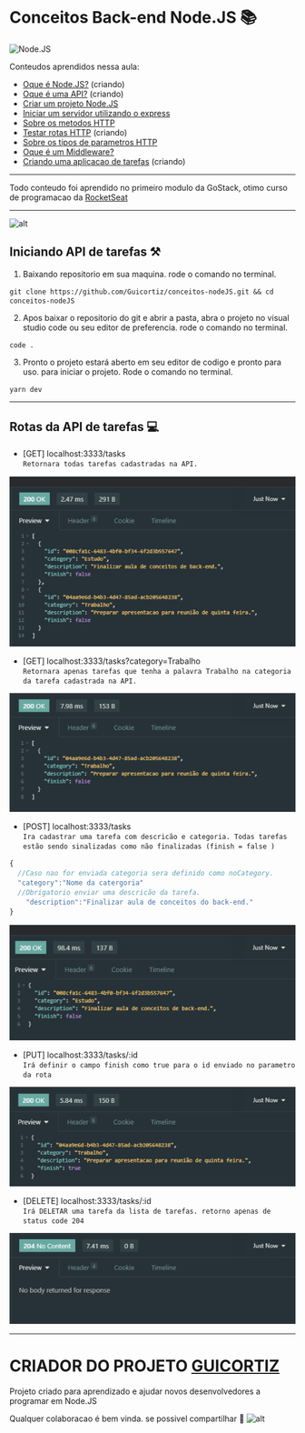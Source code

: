 # Conceitos Back-end Node.JS 📚
![Node.JS](https://isitics.com/wp-content/uploads/2019/06/2400%D1%851260-rw-blog-node-js.png)
    
Conteudos aprendidos nessa aula:
- [Oque é Node.JS?](/Content/ConceitosNode.MD) (criando)
- [Oque é uma API?](/Content/ConceitosAPI.MD) (criando)
- [Criar um projeto Node.JS](Content/CriarProjeto.MD)
- [Iniciar um servidor utilizando o express](Content/IniciarServidor.MD)
- [Sobre os metodos HTTP](Content/MetodosHTTP.MD)
- [Testar rotas HTTP](Content/TestarRotasHTTP.MD) (criando)
- [Sobre os tipos de parametros HTTP](Content/ParametrosHTTP.MD)
- [Oque é um Middleware?](Content/Middlewares.MD)
- [Criando uma aplicacao de tarefas](Content/AplicacaoTarefas.MD) (criando)

----------
Todo conteudo foi aprendido no primeiro modulo da GoStack, otimo curso de programacao da [RocketSeat](https://rocketseat.com.br/)

----------

![alt](https://riis.com/wp-content/uploads/2017/07/api.jpg)

## Iniciando API de tarefas ⚒
1. Baixando repositorio em sua maquina. rode o comando no terminal.
```
git clone https://github.com/Guicortiz/conceitos-nodeJS.git && cd conceitos-nodeJS
```
2. Apos baixar o repositorio do git e abrir a pasta, abra o projeto no visual studio code ou seu editor de preferencia. rode o comando no terminal.
```
code .
```
3. Pronto o projeto estará aberto em seu editor de codigo e pronto para uso. para iniciar o projeto. Rode o comando no terminal.
```
yarn dev
```
----------
## Rotas da API de tarefas 💻
- [GET] localhost:3333/tasks  
`Retornara todas tarefas cadastradas na API.`

![alt](images/retornogetsemparametro.png?raw=true "Retorno Get")

- [GET] localhost:3333/tasks?category=Trabalho   
`Retornara apenas tarefas que tenha a palavra Trabalho na categoria da tarefa cadastrada na API.`

![alt](images/retornogetparametro.png?raw=true "Retorno Get com parametro")
- [POST] localhost:3333/tasks   
`Ira cadastrar uma tarefa com descricão e categoria. Todas tarefas estão sendo sinalizadas como não finalizadas (finish = false )`
```javascript
{
  //Caso nao for enviada categoria sera definido como noCategory.
  "category":"Nome da catergoria"
  //Obrigatorio enviar uma descricão da tarefa.
	"description":"Finalizar aula de conceitos do back-end."
}
```

![alt](images/retornopost.png?raw=true "Retorno Post")

- [PUT] localhost:3333/tasks/:id   
`Irá definir o campo finish como true para o id enviado no parametro da rota`

![alt](images/retornoupdate.png?raw=true "Retorno Update")

- [DELETE] localhost:3333/tasks/:id   
`Irá DELETAR uma tarefa da lista de tarefas. retorno apenas de status code 204`

![alt](images/retornodelete.png?raw=true "Retorno Delete")


----------
# CRIADOR DO PROJETO [GUICORTIZ](https://github.com/Guicortiz)
Projeto criado para aprendizado e ajudar novos desenvolvedores a programar em Node.JS  
  
Qualquer colaboracao é bem vinda. se possivel compartilhar 💙
![alt](https://avatars2.githubusercontent.com/u/32350762?s=460&u=1f2572701fb8f7ccdb1d7b0c9cf1d9677a8f6610&v=4)


  

